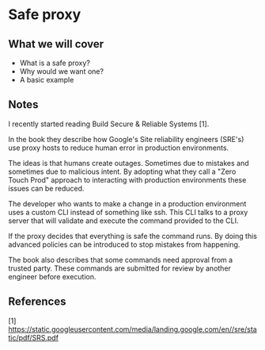 # Safe proxy

## What we will cover

- What is a safe proxy?
- Why would we want one?
- A basic example

## Notes

I recently started reading Build Secure & Reliable Systems [1].

In the book they describe how Google's Site reliability engineers (SRE's) use proxy hosts to reduce human error in production environments.

The ideas is that humans create outages.
Sometimes due to mistakes and sometimes due to malicious intent.
By adopting what they call a "Zero Touch Prod" approach to interacting with production environments these issues can be reduced.

The developer who wants to make a change in a production environment uses a custom CLI instead of something like ssh.
This CLI talks to a proxy server that will validate and execute the command provided to the CLI.

If the proxy decides that everything is safe the command runs.
By doing this advanced policies can be introduced to stop mistakes from happening.

The book also describes that some commands need approval from a trusted party.
These commands are submitted for review by another engineer before execution.

## References

[1] https://static.googleusercontent.com/media/landing.google.com/en//sre/static/pdf/SRS.pdf
